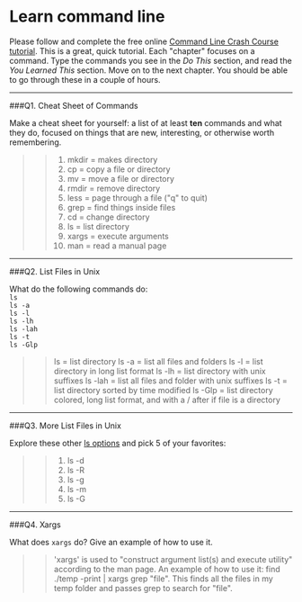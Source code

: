 # Learn command line

Please follow and complete the free online [Command Line Crash Course
tutorial](http://cli.learncodethehardway.org/book/). This is a great,
quick tutorial. Each "chapter" focuses on a command. Type the commands
you see in the _Do This_ section, and read the _You Learned This_
section. Move on to the next chapter. You should be able to go through
these in a couple of hours.

---

###Q1.  Cheat Sheet of Commands  

Make a cheat sheet for yourself: a list of at least **ten** commands and what they do, focused on things that are new, interesting, or otherwise worth remembering.

> > 1. mkdir = makes directory
> > 2. cp = copy a file or directory
> > 3. mv = move a file or directory
> > 4. rmdir = remove directory
> > 5. less = page through a file ("q" to quit)
> > 6. grep = find things inside files
> > 7. cd = change directory
> > 8. ls = list directory
> > 9. xargs = execute arguments
> > 10. man = read a manual page

---

###Q2.  List Files in Unix   

What do the following commands do:  
`ls`  
`ls -a`  
`ls -l`  
`ls -lh`  
`ls -lah`  
`ls -t`  
`ls -Glp`  

> > ls = list directory
> > ls -a = list all files and folders
> > ls -l = list directory in long list format
> > ls -lh = list directory with unix suffixes
> > ls -lah = list all files and folder with unix suffixes
> > ls -t = list directory sorted by time modified
> > ls -Glp = list directory colored, long list format, and with a / after if file is a directory

---

###Q3.  More List Files in Unix  

Explore these other [ls options](http://www.techonthenet.com/unix/basic/ls.php) and pick 5 of your favorites:

> > 1. ls -d
> > 2. ls -R
> > 3. ls -g
> > 4. ls -m
> > 5. ls -G

---

###Q4.  Xargs   

What does `xargs` do? Give an example of how to use it.

> > 'xargs' is used to "construct argument list(s) and execute utility" according to the man page. An example of how to use it: find ./temp -print | xargs grep "file". This finds all the files in my temp folder and passes grep to search for "file".

 

